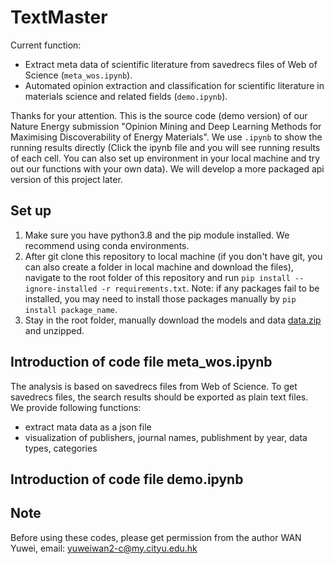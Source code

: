 # TextMaster

Current function:  
- Extract meta data of scientific literature from savedrecs files of Web of Science (`meta_wos.ipynb`).  
- Automated opinion extraction and classification for scientific literature in materials science and related fields (`demo.ipynb`).  
  
Thanks for your attention. This is the source code (demo version) of our Nature Energy submission "Opinion Mining and Deep Learning Methods for Maximising Discoverability of Energy Materials". We use `.ipynb` to show the running results directly (Click the ipynb file and you will see running results of each cell. You can also set up environment in your local machine and try out our functions with your own data). We will develop a more packaged api version of this project later.

## Set up
1. Make sure you have python3.8 and the pip module installed. We recommend using conda environments.  
2. After git clone this repository to local machine (if you don't have git, you can also create a folder in local machine and download the files), navigate to the root folder of this repository and run `pip install --ignore-installed -r requirements.txt`. Note: if any packages fail to be installed, you may need to install those packages manually by `pip install package_name`.  
3. Stay in the root folder, manually download the models and data [data.zip](https://drive.google.com/file/d/1sOjwKw_y1WoUfSklIqw4UCOWHC8D7j7V/view?usp=sharing) and unzipped. 

## Introduction of code file meta_wos.ipynb  
The analysis is based on savedrecs files from Web of Science. To get savedrecs files, the search results should be exported as plain text files.  
We provide following functions:  
- extract mata data as a json file 
- visualization of publishers, journal names, publishment by year, data types, categories

## Introduction of code file demo.ipynb

## Note  
Before using these codes, please get permission from the author WAN Yuwei, email: yuweiwan2-c@my.cityu.edu.hk 
